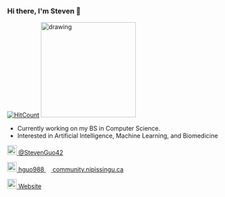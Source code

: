 ### Hi there, I'm Steven 👋
[![HitCount](http://hits.dwyl.com/StevenGuo42/{project}.svg)](http://hits.dwyl.com/StevenGuo42/{project})
<img src="https://www.codewars.com/users/StevenGuo42/badges/large" alt="drawing" width="220"/>

- Currently working on my BS in Computer Science.
- Interested in Artificial Intelligence, Machine Learning, and Biomedicine

[<img width="22px" src="https://cdn.jsdelivr.net/npm/simple-icons@v3/icons/twitter.svg" /> @StevenGuo42][twitter]

[<img width="22px" src="https://visualpharm.com/assets/836/Message-595b40b85ba036ed117dd977.svg" />
hguo988 <img width="12px" src="https://cdn.jsdelivr.net/npm/simple-icons@3.4.0/icons/mail-dot-ru.svg" />
community.nipissingu.ca][email]

[<img width="22px" src="https://visualpharm.com/assets/78/Website-595b40b75ba036ed117d5c7f.svg" /> Website][website]




[twitter]: https://twitter.com/StevenGuo42
[email]: mailto:hguo988@community.nipissingu.ca
[website]: https://stevenguo42.github.io/

 <!---
[![Anurag's github stats](https://github-readme-stats.vercel.app/api?username=StevenGuo42)](https://github.com/anuraghazra/github-readme-stats)
--->


